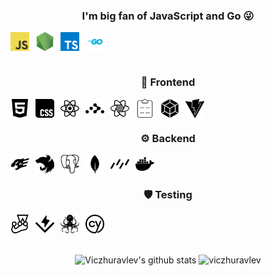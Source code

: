 <h3 align="center">I'm big fan of JavaScript and Go 😜</h3>

<div align="center" style="display: flex; gap: 10px;">
  <div style="display: flex; gap: 10px;">
    <img width="30" height="30" src="https://raw.githubusercontent.com/github/explore/80688e429a7d4ef2fca1e82350fe8e3517d3494d/topics/javascript/javascript.png">
    <img width="30" height="30" src="https://raw.githubusercontent.com/github/explore/80688e429a7d4ef2fca1e82350fe8e3517d3494d/topics/nodejs/nodejs.png">
    <img width="30" height="30" src="https://raw.githubusercontent.com/github/explore/80688e429a7d4ef2fca1e82350fe8e3517d3494d/topics/typescript/typescript.png">
    <img width="30" height="30" src="https://raw.githubusercontent.com/github/explore/80688e429a7d4ef2fca1e82350fe8e3517d3494d/topics/go/go.png">
  </div>
</div>

<br />

<h3 align="center">🎨 Frontend</h3>

<div align="center" style="display: flex; gap: 10px;">
  <img width="30" height="30" src="./assets/frontend/html5.svg" />
  <img width="30" height="30" src="./assets/frontend/css.svg" />
  <img width="30" height="30" src="./assets/frontend/react.svg" />
  <img width="30" height="30" src="./assets/frontend/reactrouter.svg" />
  <img width="30" height="30" src="./assets/frontend/reactquery.svg" />
  <img width="30" height="30" src="./assets/frontend/reacthookform.svg" />
  <img width="30" height="30" src="./assets/frontend/webpack.svg" />
  <img width="30" height="30" src="./assets/frontend/vite.svg" />
</div>

<h3 align="center">⚙️ Backend</h3>

<div align="center" style="display: flex; gap: 10px;">
  <img width="30" height="30" src="./assets/backend/fastify.svg" />
  <img width="30" height="30" src="./assets/backend/nestjs.svg" />
  <img width="30" height="30" src="./assets/backend/postgresql.svg" />
  <img width="30" height="30" src="./assets/backend/mongodb.svg" />
  <img width="30" height="30" src="./assets/backend/drizzle.svg" />
  <img width="30" height="30" src="./assets/backend/docker.svg" />
</div>

<h3 align="center">🛡 Testing</h3>

<div align="center" style="display: flex; gap: 10px;">
  <img width="30" height="30" src="./assets/testing/jest.svg" />
  <img width="30" height="30" src="./assets/testing/vitest.svg" />
  <img width="30" height="30" src="./assets/testing/testinglibrary.svg" />
  <img width="30" height="30" src="./assets/testing/cypress.svg" />
</div>

<br />
<br />

<div align="center">
  <img height="170px" alt="Viczhuravlev's github stats" src="https://github-readme-stats.vercel.app/api?username=viczhuravlev&show_icons=true&hide_border=true" />
  <img height="170px" src="https://github-readme-streak-stats.herokuapp.com/?user=viczhuravlev&" alt="viczhuravlev" />
</div>
